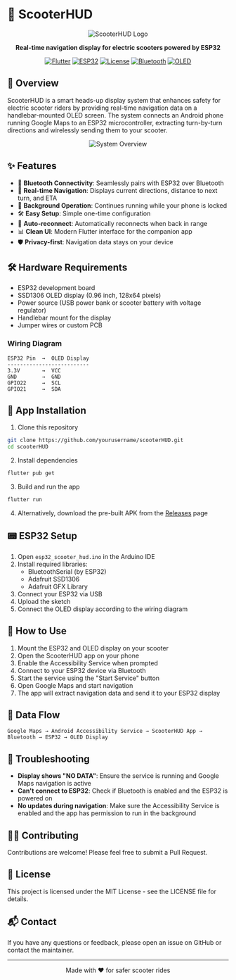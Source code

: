 # 🛴 ScooterHUD

<div align="center">
  
![ScooterHUD Logo](https://img.shields.io/badge/🛴-ScooterHUD-blue?style=for-the-badge)

**Real-time navigation display for electric scooters powered by ESP32**

[![Flutter](https://img.shields.io/badge/Flutter-3.19.0-02569B?style=flat-square&logo=flutter)](https://flutter.dev/)
[![ESP32](https://img.shields.io/badge/ESP32-v4.4.0-E7352C?style=flat-square&logo=espressif)](https://www.espressif.com/)
[![License](https://img.shields.io/badge/License-MIT-green.svg?style=flat-square)](LICENSE)
[![Bluetooth](https://img.shields.io/badge/Bluetooth-Ready-0082FC?style=flat-square&logo=bluetooth)](https://flutter.dev/)
[![OLED](https://img.shields.io/badge/OLED-SSD1306-white?style=flat-square)](https://learn.adafruit.com/monochrome-oled-breakouts)

</div>

## 📱 Overview

ScooterHUD is a smart heads-up display system that enhances safety for electric scooter riders by providing real-time navigation data on a handlebar-mounted OLED screen. The system connects an Android phone running Google Maps to an ESP32 microcontroller, extracting turn-by-turn directions and wirelessly sending them to your scooter.

<div align="center">

![System Overview](https://user-images.githubusercontent.com/your-username/sample-image-link.jpg)
<!-- Replace with an actual image link once available -->

</div>

## ✨ Features

- 📲 **Bluetooth Connectivity**: Seamlessly pairs with ESP32 over Bluetooth
- 🧭 **Real-time Navigation**: Displays current directions, distance to next turn, and ETA
- 🔋 **Background Operation**: Continues running while your phone is locked
- 🛠️ **Easy Setup**: Simple one-time configuration
- 🔄 **Auto-reconnect**: Automatically reconnects when back in range
- 📊 **Clean UI**: Modern Flutter interface for the companion app
- 🛡️ **Privacy-first**: Navigation data stays on your device

## 🛠️ Hardware Requirements

- ESP32 development board
- SSD1306 OLED display (0.96 inch, 128x64 pixels)
- Power source (USB power bank or scooter battery with voltage regulator)
- Handlebar mount for the display
- Jumper wires or custom PCB

### Wiring Diagram

```
ESP32 Pin  →  OLED Display
--------------------------
3.3V       →  VCC
GND        →  GND
GPIO22     →  SCL
GPIO21     →  SDA
```

## 📱 App Installation

1. Clone this repository
```bash
git clone https://github.com/yourusername/scooterHUD.git
cd scooterHUD
```

2. Install dependencies
```bash
flutter pub get
```

3. Build and run the app
```bash
flutter run
```

4. Alternatively, download the pre-built APK from the [Releases](https://github.com/yourusername/scooterHUD/releases) page

## 📟 ESP32 Setup

1. Open `esp32_scooter_hud.ino` in the Arduino IDE
2. Install required libraries:
   - BluetoothSerial (by ESP32)
   - Adafruit SSD1306
   - Adafruit GFX Library
3. Connect your ESP32 via USB
4. Upload the sketch
5. Connect the OLED display according to the wiring diagram

## 📖 How to Use

1. Mount the ESP32 and OLED display on your scooter
2. Open the ScooterHUD app on your phone
3. Enable the Accessibility Service when prompted
4. Connect to your ESP32 device via Bluetooth
5. Start the service using the "Start Service" button
6. Open Google Maps and start navigation
7. The app will extract navigation data and send it to your ESP32 display

## 🔄 Data Flow

```
Google Maps → Android Accessibility Service → ScooterHUD App → Bluetooth → ESP32 → OLED Display
```

## 🔧 Troubleshooting

- **Display shows "NO DATA"**: Ensure the service is running and Google Maps navigation is active
- **Can't connect to ESP32**: Check if Bluetooth is enabled and the ESP32 is powered on
- **No updates during navigation**: Make sure the Accessibility Service is enabled and the app has permission to run in the background

## 👨‍💻 Contributing

Contributions are welcome! Please feel free to submit a Pull Request.

## 📄 License

This project is licensed under the MIT License - see the LICENSE file for details.

## 📬 Contact

If you have any questions or feedback, please open an issue on GitHub or contact the maintainer.

---

<div align="center">
  Made with ❤️ for safer scooter rides
</div>

